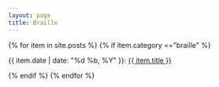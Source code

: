 ```yaml
---
layout: page
title: Braille
---
```


{% for  item in site.posts %}
{% if item.category =="braille" %}
<p> {{ item.date | date: "%d %b, %Y" }}: <a href="{{item.url}}" > {{ item.title }} </a> 
</p>
{% endif %}
{% endfor %}
